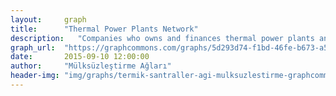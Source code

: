 ```yaml
---
layout:     graph
title:      "Thermal Power Plants Network"
description:   "Companies who owns and finances thermal power plants and their other investments"
graph_url:  "https://graphcommons.com/graphs/5d293d74-f1bd-46fe-b673-a597fcd0b21d"
date:       2015-09-10 12:00:00
author:     "Mülksüzleştirme Ağları"
header-img: "img/graphs/termik-santraller-agi-mulksuzlestirme-graphcommons.jpg"
---
```

